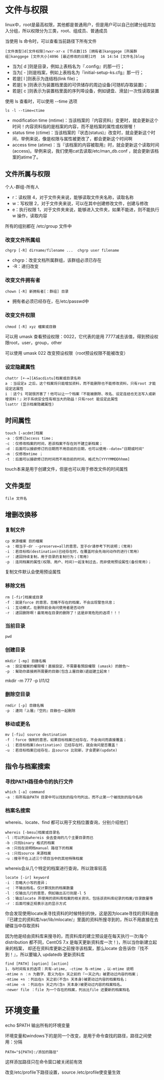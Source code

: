 # 文件与权限
linux中，root是最高权限，其他都是普通用户，但是用户可以自己创建分组并加入分组，所以权限分为三类，root、组成员、普通成员

当使用 ls 命令时，可以查看当前路径下所有文件

    [文件类型]d[文件权限]rwxr-xr-x [节点数]15 [拥有者]kanggege [所属群组]kanggege [文件大小]4096 [最近修改的日期]2月  16 14:54 [文件名]blog

- 当为[ d ]则是目录，例如上表档名为『.config』的那一行；
- 当为[ - ]则是档案，例如上表档名为『initial-setup-ks.cfg』那一行；
- 若是[ l ]则表示为连结档(link file)；
- 若是[ b ]则表示为装置档里面的可供储存的周边设备(可随机存取装置)；
- 若是[ c ]则表示为装置档里面的序列埠设备，例如键盘、滑鼠(一次性读取装置

使用 ls 查看时，可以使用 --time 选项

    ls -l --time=ctime

- modification time (mtime)：当该档案的『内容资料』变更时，就会更新这个时间！内容资料指的是档案的内容，而不是档案的属性或权限喔！
- status time (ctime)：当该档案的『状态(status)』改变时，就会更新这个时间，举例来说，像是权限与属性被更改了，都会更新这个时间啊
- access time (atime)：当『该档案的内容被取用』时，就会更新这个读取时间(access)。举例来说，我们使用cat去读取/etc/man_db.conf ，就会更新该档案的atime了。


## 文件所属与权限
个人-群组-所有人
- r：读权限 4，对于文件夹来说，能够读取文件夹名称，读取名称
- w：写权限 2，对于文件夹来说，可以在其中创建修改文件，创建与修改
- e：执行权限 1，对于文件夹来说，能够进入文件夹，如果不能进，则不能执行 w 操作，读取内容

所有的组别都在 /etc/group 文件中

### 改变文件所属组

    chgrp [-R] dirname/filename ...  chgrp user filename

- chgrp：改变文档所属群组，该群组必须已存在
- -R：递归改变

### 改变文件拥有者

    chown [-R] 新拥有者[：群组] 目录

- 拥有者必须已经存在，在/etc/passwd中

### 改变文件权限

    chmod [-R] xyz 檔案或目錄

可以用 umask 查看预设权限：0022，它代表的是用 7777减去该值，得到预设权限root，user，group，other

可以使用 umask 022 改变预设权限（root预设权限不能被改变）

### 设定隐藏属性
    
    chattr [+-=][ASacdistu]档案或目录名称
    a ：当设定a 之后，这个档案将只能增加资料，而不能删除也不能修改资料，只有root 才能设定这属性
    i ：这个i 可就很厉害了！他可以让一个档案『不能被删除、改名、设定连结也无法写入或新增资料！』对于系统安全性有相当大的助益！只有root 能设定此属性
    lsattr (显示档案隐藏属性)

## 时间属性

    touch [-acdmt]档案
    -a ：仅修订access time；
    -c ：仅修改档案的时间，若该档案不存在则不建立新档案；
    -d ：后面可以接欲修订的日期而不用目前的日期，也可以使用--date="日期或时间"
    -m ：仅修改mtime ；
    -t ：后面可以接欲修订的时间而不用目前的时间，格式为[YYYYMMDDhhmm]

touch本来是用于创建文件，但是也可以用于修改文件的时间属性

## 文件类型

    file 文件名

## 增删改换移
### 复制文件

    cp 來源檔案 目的檔案
    -a ：相当于-dr --preserve=all的意思，至于dr请参考下列说明；(常用)
    -i ：若目标档(destination)已经存在时，在覆盖时会先询问动作的进行(常用)
    -r ：递回持续复制，用于目录的复制行为；(常用)
    -p ：连同档案的属性(权限、用户、时间)一起复制过去，而非使用预设属性(备份常用)；

    
复制文件默认会使用预设属性

### 移除文档
    rm [-fir]档案或目录
    -f ：就是force 的意思，忽略不存在的档案，不会出现警告讯息；
    -i ：互动模式，在删除前会询问使用者是否动作
    -r ：递回删除啊！最常用在目录的删除了！这是非常危险的选项！！！

### 当前目录

    pwd

### 创建目录
    mkdir [-mp] 目錄名稱
    -m ：設定檔案的權限喔！直接設定，不需要看預設權限 (umask) 的臉色～
    -p ：幫助你直接將所需要的目錄(包含上層目錄)遞迴建立起來！

 mkdir -m 777  -p l/l1/l2

### 删除空目录

    rmdir [-p] 目錄名稱
    -p ：連同『上層』『空的』目錄也一起刪除

### 移动或更名
    mv [-fiu] source destination 
    -f ：force 强制的意思，如果目标档案已经存在，不会询问而直接覆盖；
    -i ：若目标档案(destination) 已经存在时，就会询问是否覆盖！
    -u ：若目标档案已经存在，且source 比较新，才会更新(update)

## 指令与档案搜索

### 寻找PATH路径命令的执行文件

    which [-a] command 
    -a ：将所有由PATH 目录中可以找到的指令均列出，而不止第一个被找到的指令名称

### 档案名搜索
whereis、locate、find 都可以用于文档位置查询，分别介绍他们

    whereis [-bmsu]档案或目录名
    -l :可以列出whereis 会去查询的几个主要目录而已
    -b :只找binary 格式的档案
    -m :只找在说明档manual 路径下的档案
    -s :只找source 来源档案
    -u :搜寻不在上述三个项目当中的其他特殊档案

whereis会从几个特定的档案进行查询，所以效率较高

    locate [-ir] keyword 
    -i ：忽略大小写的差异；
    -c ：不输出档名，仅计算找到的档案数量
    -l ：仅输出几行的意思，例如输出五行则是-l 5
    -S ：输出locate 所使用的资料库档案的相关资讯，包括该资料库纪录的档案/目录数量等
    -r ：后面可接正规表示法的显示方式

你会发现使用locate来寻找资料的时候特别的快，这是因为locate寻找的资料是由『已建立的资料库/var/lib/mlocate/』里面的资料所搜寻到的，所以不用直接在去硬碟当中存取资料

因为他是经由资料库来搜寻的，而资料库的建立预设是在每天执行一次(每个distribution 都不同，CentOS 7.x 是每天更新资料库一次！)，所以当你新建立起来的档案， 却还在资料库更新之前搜寻该档案，那么locate 会告诉你『找不到！』，所以要输入 updatedb 更新资料库

    find [PATH] [option] [action] 
    1. 与时间有关的选项：共有-atime, -ctime 与-mtime ，以-mtime 说明
    -mtime n ：n 为数字，意义为在n 天之前的『一天之内』被更动过内容的档案；
    -mtime +n ：列出在n 天之前(不含n 天本身)被更动过内容的档案档名；
    -mtime -n ：列出在n 天之内(含n 天本身)被更动过内容的档案档名。
    -newer file ：file 为一个存在的档案，列出比file 还要新的档案档名


# 环境变量
echo $PATH 输出所有的环境变量

环境变量和windows下的是同一个改变，是用于命令查找的路径，路径之间使用：分隔

    PATH="${PATH}:/添加的路径"

这样添加路径只在命令窗口被关闭前有效

改变/etc/profile下路径设置，source /etc/profile使变量生效